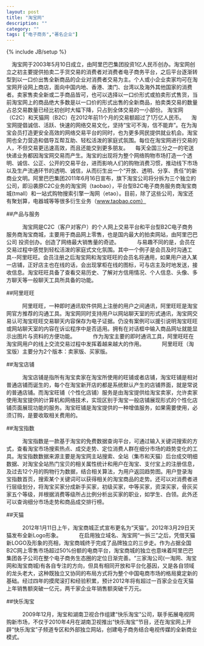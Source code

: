 ```yaml
---
layout: post
title: "淘宝网"
description: ""
category: ""
tags: ["电子商务","著名企业"]
---
```


{% include JB/setup %}

　淘宝网于2003年5月10日成立，由阿里巴巴集团投资1亿人民币创办。淘宝网创立之初主要提供拍卖二手货交易的消费者对消费者电子商务平台，之后平台逐渐转型到以一口价出售全新商品的企业对消费者交易为主。个人或小企业卖家均可在淘宝网开设网上商店，面向中国内地、香港、澳门、台湾以及海外其他国家的消费者。卖家售卖全新或二手商品皆可，也可以选择以一口价形式或拍卖形式售货，当前淘宝网上的商品绝大多数是以一口价的形式出售的全新商品，拍卖类交易的数量占总交易数量已经比初创时大幅下降，只占到全体交易的一小部份。 淘宝网（C2C）和天猫网（B2C）在2012年前11个月的交易额超过了1万亿人民币。
　淘宝网提倡诚信、活跃、快速的网络交易文化，坚持“宝可不淘，信不能弃”。在为淘宝会员打造更安全高效的网络交易平台的同时，也为更多网民提供就业机会。淘宝网也全力营造和倡导互帮互助、轻松活泼的家庭式氛围。每位在淘宝网进行交易的人，不但交易更迅速高效，而且还能交到更多朋友。
　每天全国三分之一的宅送快递业务都因淘宝网交易而产生。淘宝的出现将为整个网络购物市场打造一个透明、诚信、公正、公开的交易平台，进而影响人们的购物消费习惯，推动线下市场以及生产流通环节的透明、诚信，从而衍生出一个“开放、透明、分享、责任”的新商业文明。阿里巴巴集团2011年6月16日宣布，旗下淘宝公司将分拆为三个独立的公司，即沿袭原C2C业务的淘宝网（taobao），平台型B2C电子商务服务商淘宝商城(tmall）和一站式购物搜索引擎一淘网（etao）。目前，除了这些公司，淘宝还有聚划算，电器城等等很多衍生业务（www.taobao.com）

##产品与服务

　　　淘宝网是C2C（客户对客户）的个人网上交易平台和平台型B2C电子商务服务商淘宝商城，主要用于商品网上零售，也是国内最大的拍卖网站，由阿里巴巴公司 投资创办。创造了网络最大销售量的奇迹。
　　　与易趣不同的是，会员在交易过程中感觉到轻松活泼的家庭式文化氛围。其中一个例子是会员及时沟通工具--阿里旺旺。会员注册之后淘宝网和淘宝旺旺的会员名将通用，如果用户进入某一店铺，正好店主也在线的话，会出现掌柜在线的图标，可与店主及时地发送，接收信息。淘宝旺旺具备了查看交易历史、了解对方信用情况、个人信息、头像、多方聊天等一般聊天工具所具备的功能。

##阿里旺旺

　　　阿里旺旺，一种即时通讯软件供网上注册的用户之间通讯，阿里旺旺是淘宝网官方推荐的沟通工具。淘宝网同时支持用户以网站聊天室的形式通讯，淘宝网交易认可淘宝旺旺交易聊天内容保存为电子证据。仍没有案例可以援引说明淘宝旺旺或网站聊天室的内容在诉讼程序中是否适用。拥有在对话框中输入商品网址就能显示出图片与资料的方便功能。
　　　作为淘宝主要的即时通讯工具，阿里旺旺在淘宝网用户的线上交流交易过程中发挥着越来越大的作用。
　　　阿里旺旺（淘宝版）主要分为2个版本：卖家版、买家版。

##淘宝店铺

　　　淘宝店铺是指所有淘宝卖家在淘宝所使用的旺铺或者店铺，淘宝旺铺是相对普通店铺而诞生的，每个在淘宝新开店的都是系统默认产生的店铺界面，就是常说的普通店铺。而淘宝旺铺（个性化店铺）服务是由淘宝提供给淘宝卖家，允许卖家使用淘宝提供的计算机和网络技术，实现区别于淘宝一般店铺展现形式的个性化店铺页面展现功能的服务。淘宝旺铺是淘宝提供的一种增值服务，如果需要使用，必须订购，是要收取相关费用的。

##淘宝指数

　　　淘宝指数是一款基于淘宝的免费数据查询平台，可通过输入关键词搜索的方式，查看淘宝市场搜索热点、成交走势、定位消费人群在细分市场的趋势变化的工具。淘宝指数数据来源主要是淘宝网主站搜索、全站（集市和天猫）后台成交明细数据、对淘宝全站热门宝贝的相关属性统计和用户在淘宝、支付宝上的注册信息，及过去12个月的购物行为数据，结合相关算法，为用户返回趋势图。用户登录淘宝指数首页，搜索某个关键词可以获得相关的淘宝商品的走势。还可以对消费者进行层级划分，将淘宝买家分成新手买家，初级买家，中等买家，资深买家，骨灰买家五个等级，并根据消费等级所占比例分析出买家的职业，如学生、白领。此外还可以查询细分市场走势和商品成交排行榜。

##天猫

　　　2012年1月11日上午，淘宝商城正式宣布更名为“天猫”。2012年3月29日天猫发布全新Logo形象。
　　　在启用独立域名、淘宝网“一拆三”之后，凭借天猫新LOGO及形象的亮相，淘宝商城终于完成了品牌独立的三步走。作为占据全国B2C网上零售市场超过50%份额的电商平台，淘宝商城的独立也意味着阿里巴巴集团各子公司在整个电子商务生态圈的定位日渐完善。“三家淘公司(一淘网、淘宝网和淘宝商城)有各自专注的方向，但具有相同开放和平台化基因，又是各自领域的龙头老大，这种既独立又协同的布局方式将为整个中国电商市场的格局奠定新的基础。经过四年的摸爬滚打和经验积累，预计2012年将有超过一百家企业在天猫上年销售额突破一亿元，两千家企业年销售额突破千万元。

##快乐淘宝

　　　2009年12月，淘宝和湖南卫视合作组建“快乐淘宝”公司，联手拓展电视网购新市场，不仅于2010年4月在湖南卫视推出“快乐淘宝”节目，还在淘宝网上开辟“快乐淘宝”子频道专区和外部独立网站，创建电子商务结合电视传媒的全新商业模式。
